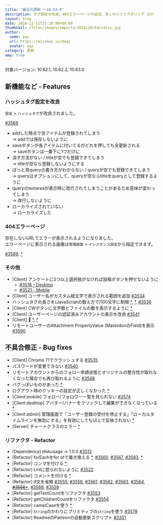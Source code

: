 ```yaml
---
title: "最近の更新 ～10.63.0"
description: タグ設定の改良、404エラーページの追加、多くのリファクタリング ほか
layout: blog
date: 2018-12-11T23:30:00+09:00
thumbnail: /files/images/imports/2018/10/kaisatsu.jpg
author:
  name: aqz
  url: https://misskey.io/@aqz
  avatar: aqz
category: 更新
amp: true
---
```

対象バージョン: 10.62.1, 10.62.2, 10.63.0

## 新機能など - Features

### ハッシュタグ設定を改良
`設定` > `ハッシュタグ`が改良されました。

[#3569](https://github.com/syuilo/misskey/pull/3569)

- addした時点で空アイテムが登録されてしまう  
  → addでは保存しないように
- saveボタンが各アイテムに付いてるがどれを押しても全更新される  
  → saveボタンは一番下に1つだけに
- 消す方法がない / titleが空でも登録できてしまう  
  → titleが空なら登録しないようにする
- ぱっと見queryの書き方がわからない / queryが空でも登録できてしまう  
  → queryはオプションにして、queryが空ならtitleをqueryとして登録するように
- queryのtextareaが表示時に改行されてしまうことがあるため意味が変わってしまう  
  → 改行しないように
- ローカライズされていない  
  → ローカライズした

### 404エラーページ
存在しないURLでエラーが表示されるようになりました。  
エラーページに表示される画像は`管理画面` > `インスタンス設定`から指定できます。

[#3589](https://github.com/syuilo/misskey/pull/3589), [*](https://github.com/syuilo/misskey/commit/69f246ce7faaa42637c7bc84d69de674d42b46ee)

### その他
- [Client] アンケートに2つ以上選択肢がなければ投稿ボタンを押せないように
  * [#3518 - Desktop](https://github.com/syuilo/misskey/pull/3518)
  * [#3521 - Mobile](https://github.com/syuilo/misskey/pull/3521)
- [Client] ユーザー名がカスタム絵文字で表示される範囲を追加 [#3534](https://github.com/syuilo/misskey/pull/3534)
- ハッシュタグの長さを(JavaScriptの数え方で)100文字に制限 [*](https://github.com/syuilo/misskey/commit/1e7b5a0a983dd997a3123526a51a9dfb8d8a294f), [*](https://github.com/syuilo/misskey/commit/f72b00bec7825a29b3b80af7d15e53dc98ebc231), [#3536](https://github.com/syuilo/misskey/pull/3536)
- [Client] CWボタンに文字数とファイルの数を表示するように [*](https://github.com/syuilo/misskey/commit/596f92cfccdc3f7877ac16e5ddfb3dc489eb5fc2)
- [Client] ユーザーページの認証済みアカウントの表示を改良 [#3541](https://github.com/syuilo/misskey/pull/3541)
- [Client] 🎨 [*](https://github.com/syuilo/misskey/commit/3acd2e0f0cd77bf88228dede5e01aaab45c1cad4), [*](https://github.com/syuilo/misskey/commit/bca3c6f8bf6c2b0a9037a81dcec38c67471a50a7)
- リモートユーザーのAttachment PropertyValue (MastodonのField)を表示 [#3590](https://github.com/syuilo/misskey/pull/3590)

## 不具合修正 - Bug fixes
- [Client] Chrome 71でクラッシュする [#3535](https://github.com/syuilo/misskey/pull/3535)
- パスワードが変更できない [#3540](https://github.com/syuilo/misskey/pull/3540)
- リモートアカウントからのフォロー申請状態とオリジナルの整合性が取れなくなった場合でも再び取れるように [#3548](https://github.com/syuilo/misskey/pull/3548)
- バグっぽいものがあった [*](https://github.com/syuilo/misskey/commit/fc05540404cd53070b0c419ba50f9d24ceaa3b2b)
- ログアウト時のクッキーの設定が正しくなかった [*](https://github.com/syuilo/misskey/commit/6a97f0b7f60ce5de2d4c76eea036c54986491503)
- [Client:mobile] フォロー/フォロワー一覧を見られない [#3574](https://github.com/syuilo/misskey/pull/3574)
- [Client:desktop] アバター/バナーをクリックして編集ができなくなっている [*](https://github.com/syuilo/misskey/commit/121dd86299564eff679a5ac8512f1b30d3e678b9)
- [Client:admin] 管理画面で「ユーザー登録の受付を停止する」「ローカルタイムラインを無効にする」を有効にしてもUI上で反映されない [*](https://github.com/syuilo/misskey/commit/a6dc0f3684f72df6799990395c2f77e65d39e3b5)
- [Server] チャートクラスのエラー [*](https://github.com/syuilo/misskey/commit/30c53e9ee078e156f433d18058cc099a63d51642)

### リファクタ - Refactor
- [Dependency] diskusage -> 1.0.0 [#3512](https://github.com/syuilo/misskey/pull/3512)
- [Refactor] forEachをfor ofで置き換える [*](https://github.com/syuilo/misskey/commit/1de8e1eeb1c741be49f49cab5292943b2623e222), [#3560](https://github.com/syuilo/misskey/pull/3560), [#3567](https://github.com/syuilo/misskey/pull/3567), [#3583](https://github.com/syuilo/misskey/pull/3583), [*](https://github.com/syuilo/misskey/commit/d885b872f314afeb2013e12859c6f58f9948ae2c)
- [Refactor] コンマを付ける [*](https://github.com/syuilo/misskey/commit/d3d50b2f7950d4c5ad40c5b0c509ec7cb6fdce17)
- [Refactor] Lintに怒られないように [#3522](https://github.com/syuilo/misskey/pull/3522)
- [Refactor] コメントを付ける [*](https://github.com/syuilo/misskey/commit/b2dedf7f985fc47c41817c1a3c91ff4ccddd87f6)
- [Refactor] if文を省略 [#3555](https://github.com/syuilo/misskey/pull/3555), [#3558](https://github.com/syuilo/misskey/pull/3558), [#3561](https://github.com/syuilo/misskey/pull/3561), [#3562](https://github.com/syuilo/misskey/pull/3562), [#3563](https://github.com/syuilo/misskey/pull/3563), [#3564](https://github.com/syuilo/misskey/pull/3564), ~~[#3556](https://github.com/syuilo/misskey/pull/3556)~~[*](https://github.com/syuilo/misskey/commit/b1b5a795c864fb421c7b3508e14fded569479042), [#3568](https://github.com/syuilo/misskey/pull/3568), [#3559](https://github.com/syuilo/misskey/pull/3559)
- [Refactor] getTextCountをリファクタ [#3553](https://github.com/syuilo/misskey/pull/3553)
- [Refactor] getChildrenCountをリファクタ [#3554](https://github.com/syuilo/misskey/pull/3554)
- [Refactor] camelCaseを使う [*](https://github.com/syuilo/misskey/commit/284df2743539c382e3607b74e1f8539354aee650)
- [Refactor] `String`のかわりにプリミティブの`string`を使う [#3578](https://github.com/syuilo/misskey/pull/3578)
- [Refactor] ReadmeのPatreonの自動更新スクリプト [#3351](https://github.com/syuilo/misskey/pull/3551)